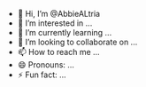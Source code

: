 - 👋 Hi, I’m @AbbieALtria
- 👀 I’m interested in ...
- 🌱 I’m currently learning ...
- 💞️ I’m looking to collaborate on ...
- 📫 How to reach me ...
- 😄 Pronouns: ...
- ⚡ Fun fact: ...

<!---
AbbieALtria/AbbieALtria is a ✨ special ✨ repository because its `README.md` (this file) appears on your GitHub profile.
You can click the Preview link to take a look at your changes.
--->
